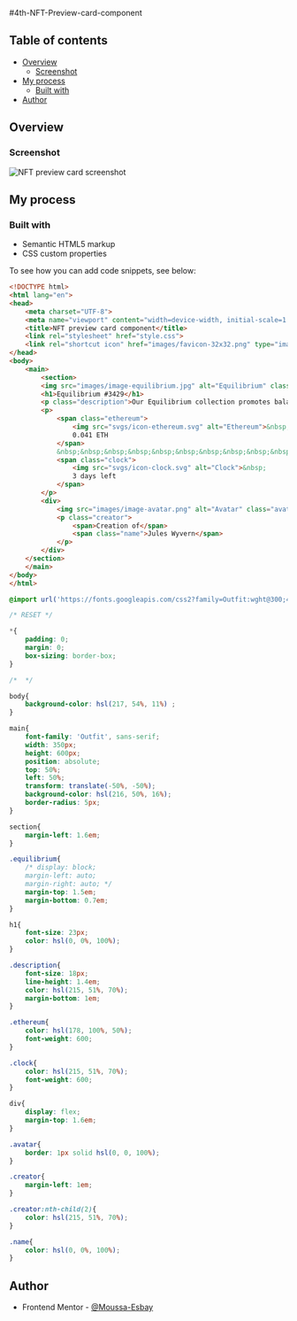 #4th-NFT-Preview-card-component
 
 ## Table of contents

- [Overview](#overview)
  - [Screenshot](#screenshot)
- [My process](#my-process)
  - [Built with](#built-with)
- [Author](#author)


## Overview

### Screenshot

![NFT preview card screenshot](https://github.com/Moussa-Esbay/Frontendmentor-Challenges/assets/137887050/a497321e-2815-46ff-992c-d2a1d57260d4)

## My process

### Built with

- Semantic HTML5 markup
- CSS custom properties


To see how you can add code snippets, see below:

```html
<!DOCTYPE html>
<html lang="en">
<head>
    <meta charset="UTF-8">
    <meta name="viewport" content="width=device-width, initial-scale=1.0">
    <title>NFT preview card component</title>
    <link rel="stylesheet" href="style.css">
    <link rel="shortcut icon" href="images/favicon-32x32.png" type="image/x-icon">
</head>
<body>
    <main>
        <section>
        <img src="images/image-equilibrium.jpg" alt="Equilibrium" class="equilibrium" width="300" height="300">
        <h1>Equilibrium #3429</h1>
        <p class="description">Our Equilibrium collection promotes balance and calm</p>
        <p>
            <span class="ethereum">
                <img src="svgs/icon-ethereum.svg" alt="Ethereum">&nbsp;
                0.041 ETH
            </span>
            &nbsp;&nbsp;&nbsp;&nbsp;&nbsp;&nbsp;&nbsp;&nbsp;&nbsp;&nbsp;&nbsp;&nbsp;&nbsp;&nbsp;&nbsp;&nbsp;&nbsp;&nbsp;&nbsp;&nbsp;&nbsp;&nbsp;&nbsp;&nbsp;&nbsp;&nbsp;&nbsp;&nbsp;
            <span class="clock">
                <img src="svgs/icon-clock.svg" alt="Clock">&nbsp;
                3 days left
            </span>
        </p>
        <div>
            <img src="images/image-avatar.png" alt="Avatar" class="avatar" width="35" height="35">
            <p class="creator">
                <span>Creation of</span> 
                <span class="name">Jules Wyvern</span>
            </p>
        </div>
    </section>
    </main>
</body>
</html>
```
```css
@import url('https://fonts.googleapis.com/css2?family=Outfit:wght@300;400;600&display=swap');

/* RESET */

*{
    padding: 0;
    margin: 0;
    box-sizing: border-box;
}

/*  */

body{
    background-color: hsl(217, 54%, 11%) ;
}

main{
    font-family: 'Outfit', sans-serif;
    width: 350px;
    height: 600px;
    position: absolute;
    top: 50%;
    left: 50%;
    transform: translate(-50%, -50%);
    background-color: hsl(216, 50%, 16%);
    border-radius: 5px;
}

section{
    margin-left: 1.6em;
}

.equilibrium{
    /* display: block;
    margin-left: auto;
    margin-right: auto; */
    margin-top: 1.5em;
    margin-bottom: 0.7em;
}

h1{
    font-size: 23px;
    color: hsl(0, 0%, 100%);
}

.description{
    font-size: 18px;
    line-height: 1.4em;
    color: hsl(215, 51%, 70%);
    margin-bottom: 1em;
}

.ethereum{
    color: hsl(178, 100%, 50%);
    font-weight: 600;
}

.clock{
    color: hsl(215, 51%, 70%);
    font-weight: 600;
}

div{
    display: flex;
    margin-top: 1.6em;
}

.avatar{
    border: 1px solid hsl(0, 0, 100%);
}

.creator{
    margin-left: 1em;
}

.creator:nth-child(2){
    color: hsl(215, 51%, 70%);
}

.name{
    color: hsl(0, 0%, 100%);
}


```

## Author

- Frontend Mentor - [@Moussa-Esbay](https://www.frontendmentor.io/profile/Moussa-Esbay)
